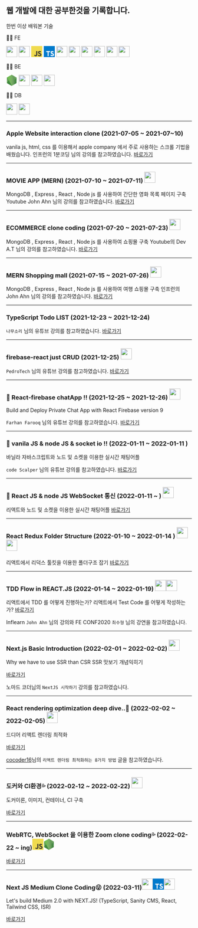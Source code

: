 ## 웹 개발에 대한 공부한것을 기록합니다.

한번 이상 배워본 기술

👨‍💻 FE

<code><img width="30" height="30" src="https://www.vectorlogo.zone/logos/w3_html5/w3_html5-icon.svg"></code>
<code><img width="30" height="30" src="https://www.vectorlogo.zone/logos/w3_css/w3_css-official.svg"></code>
<code><img width="30" height="30" src="https://raw.githubusercontent.com/github/explore/80688e429a7d4ef2fca1e82350fe8e3517d3494d/topics/javascript/javascript.png"></code>
<code><img width="30" height="30" src="https://raw.githubusercontent.com/github/explore/80688e429a7d4ef2fca1e82350fe8e3517d3494d/topics/typescript/typescript.png"></code>
<code><img width="30" height="30" src="https://user-images.githubusercontent.com/69495129/147361422-c4b8b140-b756-4ab4-bd36-4ccd7aacfe19.png"></code>
<code><img width="30" height="30" src="https://www.vectorlogo.zone/logos/reactjs/reactjs-icon.svg"></code>
<code><img width="30" height="30" src="https://user-images.githubusercontent.com/69495129/147361638-e254dde7-0dab-490c-945f-c04076ba51bc.png"></code>
<code><img width="30" height="30" src="https://www.vectorlogo.zone/logos/reducer/reducer-official.svg"></code>
<code><img width="30" height="30" src="https://user-images.githubusercontent.com/69495129/152636881-d4cb2d5b-e18c-4363-801c-b2661c5fa031.png"></code>
<code><img width="30" height="30" src="https://www.vectorlogo.zone/logos/jestjsio/jestjsio-ar21.svg"></code>

🧑‍💻 BE

<code><img width="30" height="30" src="https://raw.githubusercontent.com/github/explore/80688e429a7d4ef2fca1e82350fe8e3517d3494d/topics/nodejs/nodejs.png"></code>
<code><img width="30" height="30" src="https://www.vectorlogo.zone/logos/firebase/firebase-icon.svg"></code>
<code><img width="30" height="30" src="https://www.vectorlogo.zone/logos/socketio/socketio-icon.svg"></code>
<code><img width="30" height="30" src="https://www.vectorlogo.zone/logos/djangoproject/djangoproject-icon.svg"></code>

🧑‍💻 DB

<code><img width="30" height="30" src="https://www.vectorlogo.zone/logos/mongodb/mongodb-icon.svg"></code>
<code><img width="30" height="30" src="https://www.vectorlogo.zone/logos/mysql/mysql-icon.svg"></code>

---

### Apple Website interaction clone (2021-07-05 ~ 2021-07~10)

vanila js, html, css 를 이용해서 apple company 에서 주로 사용하는 스크롤 기법을 배웠습니다.
인프런의 1분코딩 님의 강의를 참고하였습니다.
[바로가기](https://github.com/ChanhyukPark-Tech/WebProgramming/tree/main/InteractiveWeb/appleWebPage_Clone)

---

### MOVIE APP (MERN) (2021-07-10 ~ 2021-07-11) <code><img width="30" height="30" src="https://www.vectorlogo.zone/logos/reactjs/reactjs-icon.svg"></code>

MongoDB , Express , React , Node js 를 사용하여 간단한 영화 목록 페이지 구축
Youtube John Ahn 님의 강의를 참고하였습니다.
[바로가기](https://github.com/ChanhyukPark-Tech/WebProgramming/tree/main/MovieApp/boilerplate-mern-stack-master)

---

### ECOMMERCE clone coding (2021-07-20 ~ 2021-07-23) <code><img width="30" height="30" src="https://www.vectorlogo.zone/logos/reactjs/reactjs-icon.svg"></code>

MongoDB , Express , React , Node js 를 사용하여 쇼핑몰 구축
Youtube의 Dev A.T 님의 강의를 참고하였습니다.
[바로가기](https://github.com/ChanhyukPark-Tech/WebProgramming/tree/main/Ecommerce)

---

### MERN Shopping mall (2021-07-15 ~ 2021-07-26) <code><img width="30" height="30" src="https://www.vectorlogo.zone/logos/reactjs/reactjs-icon.svg"></code>

MongoDB , Express , React , Node js 를 사용하여 여행 쇼핑몰 구축
인프런의 John Ahn 님의 강의를 참고하였습니다.
[바로가기](https://github.com/ChanhyukPark-Tech/WebProgramming/tree/main/ShoppingMall)

---

### TypeScript Todo LIST (2021-12-23 ~ 2021-12-24)

`나무소리` 님의 유튜브 강의를 참고하였습니다.
[바로가기](https://github.com/ChanhyukPark-Tech/WebProgramming/tree/main/ts-todo-proj)

---

### firebase-react just CRUD (2021-12-25) <code><img width="30" height="30" src="https://www.vectorlogo.zone/logos/reactjs/reactjs-icon.svg"></code>

`PedroTech` 님의 유튜브 강의를 참고하였습니다.
[바로가기](https://github.com/ChanhyukPark-Tech/WebProgramming/tree/main/firebase-react-crud-main)

---

### 💬 React-firebase chatApp !! (2021-12-25 ~ 2021-12-26) <code><img width="30" height="30" src="https://www.vectorlogo.zone/logos/reactjs/reactjs-icon.svg"></code>

Build and Deploy Private Chat App with React Firebase version 9

`Farhan Farooq` 님의 유튜브 강의를 참고하였습니다.
[바로가기](https://github.com/ChanhyukPark-Tech/WebProgramming/tree/main/react-messenger)

---

### 💬 vanila JS & node JS & socket io !! (2022-01-11 ~ 2022-01-11 )

바닐라 자바스크립트와 노드 및 소켓을 이용한 실시간 채팅어플

`code Scalper` 님의 유튜브 강의를 참고하였습니다.
[바로가기](https://github.com/ChanhyukPark-Tech/WebProgramming/tree/main/nodejs-socket-chatapp)

---

### 💬 React JS & node JS WebSocket 통신 (2022-01-11 ~ ) <code><img width="30" height="30" src="https://www.vectorlogo.zone/logos/reactjs/reactjs-icon.svg"></code>

리액트와 노드 및 소켓을 이용한 실시간 채팅어플
[바로가기](https://github.com/ChanhyukPark-Tech/WebProgramming/tree/main/react-websocket-chat-app)

---

### React Redux Folder Structure (2022-01-10 ~ 2022-01-14 ) <code><img width="30" height="30" src="https://www.vectorlogo.zone/logos/reducer/reducer-official.svg"></code><code><img width="30" height="30" src="https://www.vectorlogo.zone/logos/reactjs/reactjs-icon.svg"></code>

리액트에서 리덕스 툴킷을 이용한 폴더구조 잡기
[바로가기](https://github.com/ChanhyukPark-Tech/WebProgramming/tree/main/react-redux-toolkit-structure)

---

### TDD Flow in REACT.JS (2022-01-14 ~ 2022-01-19) <code><img width="30" height="30" src="https://www.vectorlogo.zone/logos/reactjs/reactjs-icon.svg"></code><code><img width="30" height="30" src="https://www.vectorlogo.zone/logos/jestjsio/jestjsio-ar21.svg"></code>

리액트에서 TDD 를 어떻게 진행하는가?
리액트에서 Test Code 를 어떻게 작성하는가?
[바로가기](https://github.com/ChanhyukPark-Tech/WebProgramming/tree/main/react-tdd-tutorial)

Inflearn `John Ahn` 님의 강의와 FE CONF2020 `최수형` 님의 강연을 참고하였습니다.

---

### Next.js Basic Introduction (2022-02-01 ~ 2022-02-02) <code><img width="30" height="30" src="https://user-images.githubusercontent.com/69495129/152636881-d4cb2d5b-e18c-4363-801c-b2661c5fa031.png"></code>

Why we have to use SSR than CSR
SSR 맛보기 개념익히기

[바로가기](https://github.com/ChanhyukPark-Tech/WebProgramming/tree/main/nextjs-intro-basic)

노마드 코더님의 `NextJS 시작하기` 강의를 참고하였습니다.

---

### React rendering optimization deep dive..💫 (2022-02-02 ~ 2022-02-05) <code><img width="30" height="30" src="https://www.vectorlogo.zone/logos/reactjs/reactjs-icon.svg"></code>

드디어 리액트 렌더링 최적화

[바로가기](https://github.com/ChanhyukPark-Tech/WebProgramming/tree/main/react-rendering-optimization-practice)

[cocoder16](https://cocoder16.tistory.com/36)님의 `리액트 렌더링 최적화하는 8가지 방법` 글을 참고하였습니다.

---

### 도커와 CI환경💦 (2022-02-12 ~ 2022-02-22) <code><img width="30" height="30" src="https://www.vectorlogo.zone/logos/docker/docker-icon.svg"></code>

도커이론, 이미지, 컨테이너, CI 구축

[바로가기](https://github.com/ChanhyukPark-Tech/WebProgramming/tree/main/docker-atoz)

---

### WebRTC, WebSocket 을 이용한 Zoom clone coding💦 (2022-02-22 ~ ing)<code><img width="30" height="30" src="https://raw.githubusercontent.com/github/explore/80688e429a7d4ef2fca1e82350fe8e3517d3494d/topics/javascript/javascript.png"></code><code><img width="30" height="30" src="https://raw.githubusercontent.com/github/explore/80688e429a7d4ef2fca1e82350fe8e3517d3494d/topics/nodejs/nodejs.png"></code>

[바로가기](https://github.com/ChanhyukPark-Tech/WebProgramming/tree/main/nodejs-webrtc-websocket-zoom)

---

### Next JS Medium Clone Coding😜 (2022-03-11)<code><img width="30" height="30" src="https://user-images.githubusercontent.com/69495129/152636881-d4cb2d5b-e18c-4363-801c-b2661c5fa031.png"></code><code><img width="30" height="30" src="https://raw.githubusercontent.com/github/explore/80688e429a7d4ef2fca1e82350fe8e3517d3494d/topics/typescript/typescript.png"></code><code><img width="30" height="30" src="https://www.vectorlogo.zone/logos/reactjs/reactjs-icon.svg"></code>

Let's build Medium 2.0 with NEXT.JS! (TypeScript, Sanity CMS, React, Tailwind CSS, ISR)

[바로가기](https://github.com/ChanhyukPark-Tech/WebProgramming/tree/main/nextjs-sanity-medium-clone)
